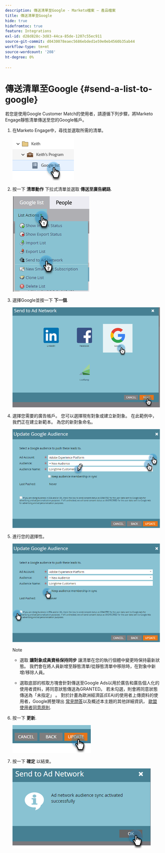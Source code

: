 ```yaml
---
description: 傳送清單至Google - Marketo檔案 — 產品檔案
title: 傳送清單至Google
hide: true
hidefromtoc: true
feature: Integrations
exl-id: d28d828c-3d83-44ca-85de-1207c55ec911
source-git-commit: d0430078eaec5686ebded1e59e0eb4560b35ab44
workflow-type: tm+mt
source-wordcount: '208'
ht-degree: 0%

---
```


# 傳送清單至Google {#send-a-list-to-google}

若您是使用Google Customer Match的使用者，請遵循下列步驟，將Marketo Engage靜態清單傳送至您的Google帳戶。

1. 在Marketo Engage中，尋找並選取所需的清單。

   ![](assets/send-a-list-to-google-1.png)

1. 按一下 **清單動作** 下拉式清單並選取 **傳送至廣告網路**.

   ![](assets/send-a-list-to-google-2.png)

1. 選擇Google並按一下 **下一個**.

   ![](assets/send-a-list-to-google-3.png)

1. 選擇您需要的廣告帳戶。 您可以選擇現有對象或建立新對象。 在此範例中，我們正在建立新範本。 為您的新對象命名。

   ![](assets/send-a-list-to-google-4.png)

1. 進行您的選擇性。

   ![](assets/send-a-list-to-google-5.png)

   >[!NOTE]
   >
   >* 選取 **讓對象成員資格保持同步** 讓清單在您的執行個體中變更時保持最新狀態。 我們會在將人員新增至靜態清單/從靜態清單中移除時，在對象中新增/移除人員。
   >
   >* 選取底部的核取方塊會針對傳送至Google Ads以用於廣告和廣告個人化的使用者資料，將同意狀態傳送為GRANTED。 若未勾選，則會將同意狀態傳送為「未指定」 。 對於計畫為歐洲經濟區(EEA)的使用者上傳資料的使用者，Google將整理出 [常見問答](https://support.google.com/google-ads/answer/14310715)以及概述本主題的其他詳細資訊， [歐盟使用者同意原則](https://www.google.com/about/company/user-consent-policy/).

1. 按一下 **更新**.

   ![](assets/send-a-list-to-google-6.png)

1. 按一下 **確定** 以結束。

   ![](assets/send-a-list-to-google-7.png)
